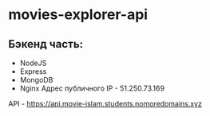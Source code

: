 # movies-explorer-api

## Бэкенд часть:
* NodeJS
* Express
* MongoDB
* Nginx
Адрес публичного IP - 51.250.73.169

API - https://api.movie-islam.students.nomoredomains.xyz
